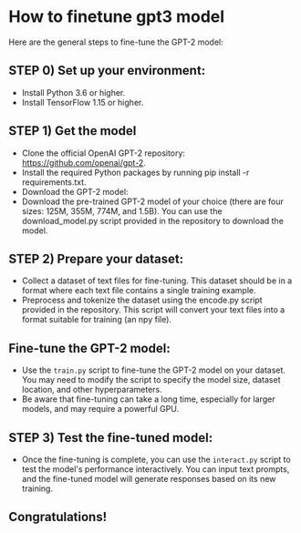 # How to finetune gpt3 model

Here are the general steps to fine-tune the GPT-2 model:

## STEP 0) Set up your environment:
* Install Python 3.6 or higher.
* Install TensorFlow 1.15 or higher.

## STEP 1) Get the model

* Clone the official OpenAI GPT-2 repository: https://github.com/openai/gpt-2.
* Install the required Python packages by running pip install -r requirements.txt.
* Download the GPT-2 model:
* Download the pre-trained GPT-2 model of your choice (there are four sizes: 125M, 355M, 774M, and 1.5B). You can use the download_model.py script provided in the repository to download the model.


## STEP 2) Prepare your dataset:
* Collect a dataset of text files for fine-tuning. This dataset should be in a format where each text file contains a single training example.
* Preprocess and tokenize the dataset using the encode.py script provided in the repository. This script will convert your text files into a format suitable for training (an npy file).

## Fine-tune the GPT-2 model:
* Use the `train.py` script to fine-tune the GPT-2 model on your dataset. You may need to modify the script to specify the model size, dataset location, and other hyperparameters.
* Be aware that fine-tuning can take a long time, especially for larger models, and may require a powerful GPU.

## STEP 3) Test the fine-tuned model:

* Once the fine-tuning is complete, you can use the `interact.py` script to test the model's performance interactively. You can input text prompts, and the fine-tuned model will generate responses based on its new training.

## Congratulations!